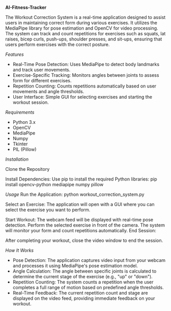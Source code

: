 __**AI-Fitness-Tracker**__

The Workout Correction System is a real-time application designed to assist users in maintaining correct form during various exercises. It utilizes the MediaPipe library for pose estimation and OpenCV for video processing. The system can track and count repetitions for exercises such as squats, lat raises, bicep curls, push-ups, shoulder presses, and sit-ups, ensuring that users perform exercises with the correct posture.

*Features*
- Real-Time Pose Detection: Uses MediaPipe to detect body landmarks and track user movements.
- Exercise-Specific Tracking: Monitors angles between joints to assess form for different exercises.
- Repetition Counting: Counts repetitions automatically based on user movements and angle thresholds.
- User Interface: Simple GUI for selecting exercises and starting the workout session.

*Requirements*
- Python 3.x
- OpenCV
- MediaPipe
- Numpy
- Tkinter
- PIL (Pillow)

*Installation*

Clone the Repository 

Install Dependencies: Use pip to install the required Python libraries:
pip install opencv-python mediapipe numpy pillow

*Usage*
Run the Application:
python workout_correction_system.py

Select an Exercise:
The application will open with a GUI where you can select the exercise you want to perform.

Start Workout:
The webcam feed will be displayed with real-time pose detection.
Perform the selected exercise in front of the camera. The system will monitor your form and count repetitions automatically.
End Session:

After completing your workout, close the video window to end the session.

*How It Works*
- Pose Detection: The application captures video input from your webcam and processes it using MediaPipe's pose estimation model.
- Angle Calculation: The angle between specific joints is calculated to determine the current stage of the exercise (e.g., "up" or "down").
- Repetition Counting: The system counts a repetition when the user completes a full range of motion based on predefined angle thresholds.
- Real-Time Feedback: The current repetition count and stage are displayed on the video feed, providing immediate feedback on your workout.
